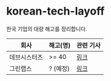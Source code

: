 # korean-tech-layoff
한국 기업의 대량 해고를 정리합니다.

| 회사 | 해고(명) | 관련 기사 |
| -- | -- | ----- |
| 데브시스터즈 | >= 40 | [링크](https://it.chosun.com/site/data/html_dir/2023/01/31/2023013100990.html) |
| 그린랩스 | ? (예정) | [링크](https://news.mt.co.kr/mtview.php?no=2023020111284153447) |
